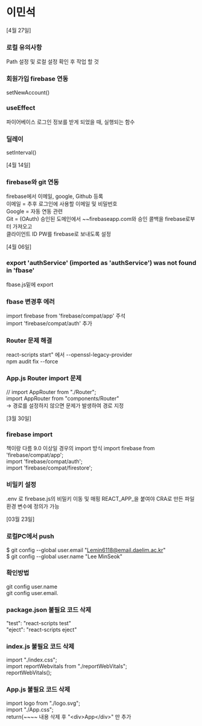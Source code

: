 # 이민석

[4월 27일]   

### 로컬 유의사항
Path 설정 및 로컬 설정 확인 후 작업 할 것   

### 회원가입 firebase 연동
setNewAccount()   

### useEffect
파이어베이스 로그인 정보를 받게 되었을 때, 실행되는 함수   

### 딜레이 
setInterval()   

[4월 14일]
### firebase와 git 연동 
firebase에서 이메일, google, Github 등록   
이메일 = 추후 로그인에 사용할 이메일 및 비밀번호   
Google = 자동 연동 관련   
Git    = (OAuth) 승인된 도메인에서 ~~firebaseapp.com와 승인 콜백을 firebase로부터 가져오고   
         클라이언트 ID PW를 firebase로 보내도록 설정    

[4월 06일]

### export 'authService' (imported as 'authService') was not found in 'fbase' 
fbase.js밑에 export   

### fbase 변경후 에러
import firebase from 'firebase/compat/app' 주석   
import 'firebase/compat/auth' 추가   

### Router 문제 해결
react-scripts start" 에서 --openssl-legacy-provider   
npm audit fix --force

### App.js Router import 문제

// import AppRouter from "./Router";  
import AppRouter from "components/Router"   
-> 경로를 설정하지 않으면 문제가 발생하여 경로 지정   

[3월 30일]

### firebase import 
책이랑 다름 9.0 이상일 경우의 import 방식
import firebase from 'firebase/compat/app';   
import 'firebase/compat/auth';    
import 'firebase/compat/firestore';   

### 비밀키 설정
.env 로 firebase.js의 비밀키 이동 및 매핑
REACT_APP_을 붙여야 CRA로 만든 파일 환경 변수에 정의가 가능 

[03월 23일]

### 로컬PC에서 push
$ git config --global user.email "Lemin6118@email.daelim.ac.kr"   
$ git config --global user.name "Lee MinSeok"   

### 확인방법
git config user.name   
git config user.email.   

### package.json 불필요 코드 삭제
"test": "react-scripts test"   
"eject": "react-scripts eject"   

### index.js 불필요 코드 삭제
import "./index.css";   
import reportWebvitals from "./reportWebVitals";   
reportWebVitals();      

### App.js 불필요 코드 삭제
import logo from "./logo.svg";   
import "./App.css";   
return{~~~~ 내용 삭제 후 "\<div\>App\</div\>" 만 추가